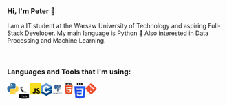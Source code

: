 ### Hi, I'm Peter 👋 
I am a IT student at the Warsaw University of Technology and aspiring Full-Stack Developer.
My main language is Python 🐍 Also interested in Data Processing and Machine Learning.

<br />

### Languages and Tools that I'm using:
<img align="left" alt="Python" width="26px" src="https://github.com/piotrzegarek/piotrzegarek/blob/main/img/python.png" />
<img align="left" alt="flask" width="26px" src="https://github.com/piotrzegarek/piotrzegarek/blob/main/img/flask.png" />
<img align="left" alt="JS" width="26px" src="https://github.com/piotrzegarek/piotrzegarek/blob/main/img/js.png" />
<img align="left" alt="C++" width="26px" src="https://github.com/piotrzegarek/piotrzegarek/blob/main/img/cplusplus.png" />
<img align="left" alt="Postgres" width="26px" src="https://github.com/piotrzegarek/piotrzegarek/blob/main/img/postgres.png" />
<img align="left" alt="HTML" width="26px" src="https://github.com/piotrzegarek/piotrzegarek/blob/main/img/html.png" />
<img align="left" alt="CSS" width="26px" src="https://github.com/piotrzegarek/piotrzegarek/blob/main/img/css.png" />
<img align="left" alt="GIT" width="26px" src="https://github.com/piotrzegarek/piotrzegarek/blob/main/img/git.png" />

